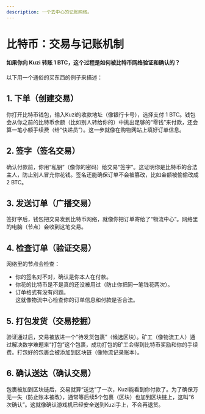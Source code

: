 ```yaml
---
description: 一个去中心的记账网络。
---
```


# 比特币：交易与记账机制

#### 如果你向 Kuzi 转账 1 BTC，这个过程是如何被比特币网络验证和确认的？ <a href="#ru-guo-wo-xiang-bob-zhuan-zhang-1btc-zhe-ge-guo-cheng-shi-ru-he-bei-bi-te-bi-wang-luo-yan-zheng-he-q" id="ru-guo-wo-xiang-bob-zhuan-zhang-1btc-zhe-ge-guo-cheng-shi-ru-he-bei-bi-te-bi-wang-luo-yan-zheng-he-q"></a>

以下用一个通俗的买东西的例子来描述：

## **1. 下单（创建交易）**

你打开比特币钱包，输入Kuzi的收款地址（像银行卡号），选择支付 1 BTC。钱包会从你之前的比特币余额（比如别人转给你的）中挑出足够的“零钱”来付款，还会算一笔小额手续费（给“快递员”）。这一步就像在购物网站上填好订单信息。

## **2. 签字（签名交易）**

确认付款前，你用“私钥”（像你的密码）给交易“签字”。这证明你是比特币的合法主人，防止别人冒充你花钱。签名还能确保订单不会被篡改，比如金额被偷偷改成 2 BTC。

## **3. 发送订单（广播交易）**

签好字后，钱包把交易发到比特币网络，就像你把订单寄给了“物流中心”。网络里的电脑（节点）会收到这笔交易。

## **4. 检查订单（验证交易）**

网络里的节点会检查：

* 你的签名对不对，确认是你本人在付款。
* 你花的比特币是不是真的还没被用过（防止你把同一笔钱花两次）。
* 订单格式有没有问题。\
  这就像物流中心检查你的订单信息和付款是否合法。

## **5. 打包发货（交易挖掘）**

验证通过后，交易被放进一个“待发货包裹”（候选区块）。矿工（像物流工人）通过解决数学难题来“打包”这个包裹，成功打包的矿工会得到比特币奖励和你的手续费。打包好的包裹会被添加到区块链（像物流记录账本）。

## **6. 确认送达（确认交易）**

包裹被加到区块链后，交易就算“送达”了一次，Kuzi能看到你付款了。为了确保万无一失（防止账本被改），通常等后续5个包裹（区块）也加到区块链上，这叫“6次确认”。这就像确认游戏机已经安全送到Kuzi手上，不会再退货。
